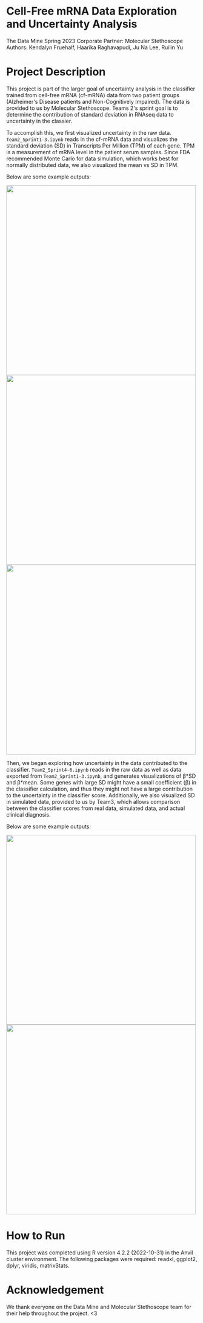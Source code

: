 # Cell-Free mRNA Data Exploration and Uncertainty Analysis
The Data Mine Spring 2023
Corporate Partner: Molecular Stethoscope
Authors: Kendalyn Fruehalf, Haarika Raghavapudi, Ju Na Lee, Ruilin Yu

# Project Description
This project is part of the larger goal of uncertainty analysis in the classifier trained from cell-free mRNA (cf-mRNA) data from two patient groups (Alzheimer's Disease patients and Non-Cognitively Impaired). The data is provided to us by Molecular Stethoscope. Teams 2's sprint goal is to determine the contribution of standard deviation in RNAseq data to uncertainty in the classier. 

To accomplish this, we first visualized uncertainty in the raw data. `Team2_Sprint1-3.ipynb` reads in the cf-mRNA data and visualizes the standard deviation (SD) in Transcripts Per Million (TPM) of each gene. TPM is a measurement of mRNA level in the patient serum samples. Since FDA recommended Monte Carlo for data simulation, which works best for normally distributed data, we also visualized the mean vs SD in TPM. 

Below are some example outputs:

<img src="https://user-images.githubusercontent.com/123595447/232603343-ec5c0346-2cf1-41cc-b2b7-190c303a3a4d.png" width="500"/>
<img src="https://user-images.githubusercontent.com/123595447/232603405-0b10e903-dc8f-424d-945e-46286dbe94f0.png" width="500"/>
<img src="https://user-images.githubusercontent.com/123595447/232603599-019adc6d-e6c9-4ee7-b657-cdbcff884491.png" width="500"/>

Then, we began exploring how uncertainty in the data contributed to the classifier. `Team2_Sprint4-6.ipynb` reads in the raw data as well as data exported from `Team2_Sprint1-3.ipynb`, and generates visualizations of β\*SD and β\*mean. Some genes with large SD might have a small coefficient (β) in the classifier calculation, and thus they might not have a large contribution to the uncertainty in the classifier score. Additionally, we also visualized SD in simulated data, provided to us by Team3, which allows comparison between the classifier scores from real data, simulated data, and actual clinical diagnosis. 

Below are some example outputs:

<img src="https://user-images.githubusercontent.com/123595447/232608154-24e54724-4da9-4c54-8ce9-7e5667731d2a.png" width="500"/>
<img src="https://user-images.githubusercontent.com/123595447/232608291-f008dff2-8493-4646-8c76-b3dc48d83cf2.png" width="500"/>


# How to Run
This project was completed using R version 4.2.2 (2022-10-31) in the Anvil cluster environment. The following packages were required: readxl, ggplot2, dplyr, viridis, matrixStats. 

# Acknowledgement
We thank everyone on the Data Mine and Molecular Stethoscope team for their help throughout the project. <3
